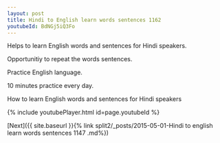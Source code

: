 ```yaml
---
layout: post
title: Hindi to English learn words sentences 1162 
youtubeId: BdNGj5iQ3Fo
---
```

 
 
Helps to learn English words and sentences for Hindi speakers.

Opportunitiy to repeat the words sentences. 

Practice English language. 
 
10 minutes practice every day. 
 
How to learn English words and sentences for Hindi speakers 
 
{% include youtubePlayer.html id=page.youtubeId %}
 
 
[Next]({{ site.baseurl }}{% link  split2/_posts/2015-05-01-Hindi to english learn words sentences 1147 .md%})
 
